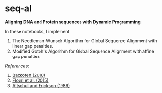 # seq-al
**Aligning DNA and Protein sequences with Dynamic Programming**
 
 In these notebooks, I implement 
 1. The Needleman-Wunsch Algorithm for Global Sequence Alignment with linear gap penalties.
 2. Modified Gotoh's Algorithm for Global Sequence Alignment with affine gap penalties.
 
*References*:
1. [Backofen (2010)](http://helios.mi.parisdescartes.fr/~lomn/Cours/BI/Material2019/gap-penalty-gotoh.pdf)
2. [Flouri et al. (2015)](https://www.biorxiv.org/content/10.1101/031500v1.full.pdf)
3. [Altschul and Erickson (1986)](https://link.springer.com/article/10.1007/BF02462326)
